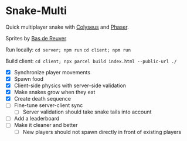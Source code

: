# Snake-Multi

Quick multiplayer snake with [Colyseus](https://colyseus.io/) and [Phaser](https://phaser.io/).

Sprites by [Bas de Reuver](https://opengameart.org/content/snake-sprites-2d)

Run locally:
`cd server; npm run`
`cd client; npm run`

Build client:
`cd client; npx parcel build index.html --public-url ./`

- [x] Synchronize player movements
- [x] Spawn food
- [x] Client-side physics with server-side validation
- [x] Make snakes grow when they eat
- [x] Create death sequence
- [ ] Fine-tune server-client sync
  - [ ] Server validation should take snake tails into account
- [ ] Add a leaderboard
- [ ] Make it cleaner and better
  - [ ] New players should not spawn directly in front of existing players
